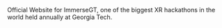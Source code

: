 Official Website for ImmerseGT, one of the biggest XR hackathons in the world held annually at Georgia Tech.
